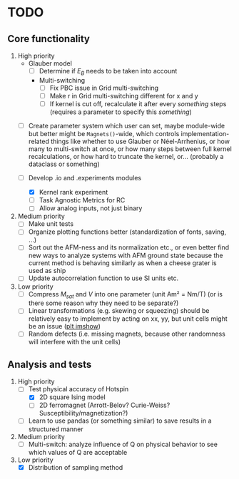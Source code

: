 # TODO

## Core functionality

1. High priority
    - Glauber model
        - [ ] Determine if $E_B$ needs to be taken into account
        - Multi-switching
            - [ ] Fix PBC issue in Grid multi-switching
            - [ ] Make r in Grid multi-switching different for x and y
            - [ ] If kernel is cut off, recalculate it after every *something* steps (requires a parameter to specify this *something*)
    - [ ] Create parameter system which user can set, maybe module-wide but better might be `Magnets()`-wide, which controls implementation-related things like whether to use Glauber or Néel-Arrhenius, or how many to multi-switch at once, or how many steps between full kernel recalculations, or how hard to truncate the kernel, or... (probably a dataclass or something)

    - [ ] Develop .io and .experiments modules
        - [x] Kernel rank experiment
        - [ ] Task Agnostic Metrics for RC
        - [ ] Allow analog inputs, not just binary

2. Medium priority
    - [ ] Make unit tests
    - [ ] Organize plotting functions better (standardization of fonts, saving, ...)
    - [ ] Sort out the AFM-ness and its normalization etc., or even better find new ways to analyze systems with AFM ground state because the current method is behaving similarly as when a cheese grater is used as ship
    - [ ] Update autocorrelation function to use SI units etc.

3. Low priority
    - [ ] Compress $M_{sat}$ and $V$ into one parameter (unit Am² = Nm/T) (or is there some reason why they need to be separate?)
    - [ ] Linear transformations (e.g. skewing or squeezing) should be relatively easy to implement by acting on xx, yy, but unit cells might be an issue ([plt imshow](https://matplotlib.org/stable/gallery/images_contours_and_fields/affine_image.html "Affine transform of an image for skewed geometries"))
    - [ ] Random defects (i.e. missing magnets, because other randomness will interfere with the unit cells)

## Analysis and tests

1. High priority
    - [ ] Test physical accuracy of Hotspin
        - [x] 2D square Ising model
        - [ ] 2D ferromagnet (Arrott-Belov? Curie-Weiss? Susceptibility/magnetization?)
    - [ ] Learn to use pandas (or something similar) to save results in a structured manner

2. Medium priority
    - [ ] Multi-switch: analyze influence of Q on physical behavior to see which values of Q are acceptable

3. Low priority
    - [x] Distribution of sampling method
